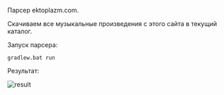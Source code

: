 Парсер ektoplazm.com. 

Скачиваем все музыкальные произведения с этого сайта в текущий каталог.

Запуск парсера:
```
gradlew.bat run
```
Результат:

![result](https://pp.vk.me/c626226/v626226348/37bd8/j5cnjyEG2Uw.jpg)
